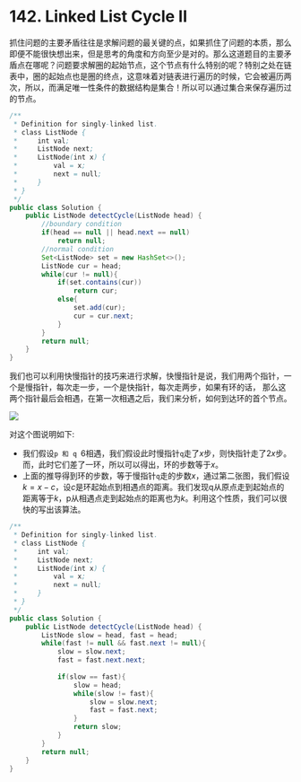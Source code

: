 # 142. Linked List Cycle II

抓住问题的主要矛盾往往是求解问题的最关键的点，如果抓住了问题的本质，那么即便不能很快想出来，但是思考的角度和方向至少是对的。那么这道题目的主要矛盾点在哪呢？问题要求解圈的起始节点，这个节点有什么特别的呢？特别之处在链表中，圈的起始点也是圈的终点，这意味着对链表进行遍历的时候，它会被遍历两次，所以，而满足唯一性条件的数据结构是集合！所以可以通过集合来保存遍历过的节点。

```java
/**
 * Definition for singly-linked list.
 * class ListNode {
 *     int val;
 *     ListNode next;
 *     ListNode(int x) {
 *         val = x;
 *         next = null;
 *     }
 * }
 */
public class Solution {
    public ListNode detectCycle(ListNode head) {
        //boundary condition
        if(head == null || head.next == null)
            return null;
        //normal condition
        Set<ListNode> set = new HashSet<>();
        ListNode cur = head;
        while(cur != null){
            if(set.contains(cur))
                return cur;
            else{
                set.add(cur);
                cur = cur.next;
            }
        }
        return null;
    }
}
```

我们也可以利用快慢指针的技巧来进行求解，快慢指针是说，我们用两个指针，一个是慢指针，每次走一步，一个是快指针，每次走两步，如果有环的话， 那么这两个指针最后会相遇，在第一次相遇之后，我们来分析，如何到达环的首个节点。

![](http://4.bp.blogspot.com/-syoC7y2yUq4/VpaQQ6OzRKI/AAAAAAAABQQ/RVqu1SDiDSI/s1600/3.png)

对这个图说明如下:

- 我们假设`p 和 q `$6$相遇，我们假设此时慢指针`q`走了$x$步，则快指针走了$2x$步。而，此时它们差了一环，所以可以得出，环的步数等于$x$。
- 上面的推导得到环的步数，等于慢指针`q`走的步数$x$，通过第二张图，我们假设$k = x-c$，设$c$是环起始点到相遇点的距离。我们发现q从原点走到起始点的距离等于$k$，p从相遇点走到起始点的距离也为$k$。利用这个性质，我们可以很快的写出该算法。

```java
/**
 * Definition for singly-linked list.
 * class ListNode {
 *     int val;
 *     ListNode next;
 *     ListNode(int x) {
 *         val = x;
 *         next = null;
 *     }
 * }
 */
public class Solution {
    public ListNode detectCycle(ListNode head) {
        ListNode slow = head, fast = head;
        while(fast != null && fast.next != null){
            slow = slow.next;
            fast = fast.next.next;
            
            if(slow == fast){
                slow = head;
                while(slow != fast){
                    slow = slow.next;
                    fast = fast.next;
                }
                return slow;
            }
        }
        return null;
    }
}
```


